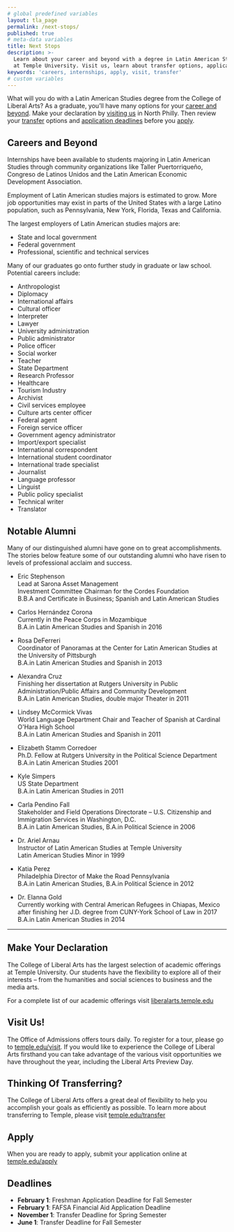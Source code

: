 ```yaml
---
# global predefined variables
layout: tla_page
permalink: /next-stops/
published: true
# meta-data variables
title: Next Stops
description: >-
  Learn about your career and beyond with a degree in Latin American Studies from the College of Liberal Arts
  at Temple University. Visit us, learn about transfer options, application deadlines, and how to apply!
keywords: 'careers, internships, apply, visit, transfer'
# custom variables
---
```

What will you do with a Latin American Studies degree from the College of Liberal Arts? As a graduate, you’ll have many options for your [career and beyond](#careers-and-beyond). Make your declaration by [visiting us](#visit) in North Philly. Then review your [transfer](#thinking-of-transferring) options and [application deadlines](#deadlines) before you [apply](#apply).

## Careers and Beyond
Internships have been available to students majoring in Latin American Studies through community organizations like Taller Puertorriqueño, Congreso de Latinos Unidos and the Latin American Economic Development Association.

Employment of Latin American studies majors is estimated to grow. More job opportunities may exist in parts of the United States with a large Latino population, such as Pennsylvania, New York, Florida, Texas and California.

The largest employers of Latin American studies majors are:
- State and local government
- Federal government
- Professional, scientific and technical services

Many of our graduates go onto further study in graduate or law school. Potential careers include:
- Anthropologist
- Diplomacy
- International affairs
- Cultural officer
- Interpreter
- Lawyer
- University administration
- Public administrator
- Police officer
- Social worker
- Teacher
- State Department
- Research Professor
- Healthcare
- Tourism Industry
- Archivist
- Civil services employee
- Culture arts center officer
- Federal agent
- Foreign service officer
- Government agency administrator
- Import/export specialist
- International correspondent
- International student coordinator
- International trade specialist
- Journalist
- Language professor
- Linguist
- Public policy specialist
- Technical writer
- Translator

## Notable Alumni
Many of our distinguished alumni have gone on to great accomplishments. The stories below feature some of our outstanding alumni who have risen to levels of professional acclaim and success.

- Eric Stephenson<br/>
  Lead at Sarona Asset Management<br/>
  Investment Committee Chairman for the Cordes Foundation<br/>
  B.B.A and Certificate in Business; Spanish and Latin American Studies<br/>

- Carlos Hernández Corona<br/>
  Currently in the Peace Corps in Mozambique<br/>
  B.A.in Latin American Studies and Spanish in 2016<br/>

- Rosa DeFerreri<br>
  Coordinator of Panoramas at the Center for Latin American Studies at the University of Pittsburgh<br>
  B.A.in Latin American Studies and Spanish in 2013<br>

- Alexandra Cruz<br>
  Finishing her dissertation at Rutgers University in Public Administration/Public Affairs and Community Development<br>
  B.A.in Latin American Studies, double major Theater in 2011<br>

- Lindsey McCormick Vivas<br>
  World Language Department Chair and Teacher of Spanish at Cardinal O'Hara High School<br>
  B.A.in Latin American Studies and Spanish in 2011<br>
  
- Elizabeth Stamm Corredoer <br>
  Ph.D. Fellow at Rutgers University in the Political Science Department<br>
  B.A.in Latin American Studies 2001<br>

- Kyle Simpers<br>
  US State Department<br>
  B.A.in Latin American Studies in 2011<br>

- Carla Pendino Fall<br>
  Stakeholder and Field Operations Directorate – U.S. Citizenship and Immigration Services in Washington, D.C.<br/>
  B.A.in Latin American Studies, B.A.in Political Science in 2006<br>

- Dr. Ariel Arnau<br>
  Instructor of Latin American Studies at Temple University<br>
  Latin American Studies Minor in 1999<br>
  
- Katia Perez<br/>
  Philadelphia Director of Make the Road Pennsylvania<br>
  B.A.in Latin American Studies, B.A.in Political Science in 2012<br>
  
- Dr. Elanna Gold<br/>
  Currently working with Central American Refugees in Chiapas, Mexico after finishing her J.D. degree from CUNY-York School of Law in 2017<br>
  B.A.in Latin American Studies in 2014<br>

___  

## Make Your Declaration
The College of Liberal Arts has the largest selection of academic offerings at Temple University. Our students have the flexibility to explore all of their interests – from the humanities and social sciences to business and the media arts.

For a complete list of our academic offerings visit [liberalarts.temple.edu](http://liberalarts.temple.edu)

## Visit Us!
The Office of Admissions offers tours daily. To register for a tour, please go to [temple.edu/visit](http://admissions.temple.edu/visit). If you would like to experience the College of Liberal Arts firsthand you can take advantage of the various visit opportunities we have throughout the year, including the Liberal Arts Preview Day.

## Thinking Of Transferring?
The College of Liberal Arts offers a great deal of flexibility to help you accomplish your goals as efficiently as possible. To learn more about transferring to Temple, please visit [temple.edu/transfer](http://admissions.temple.edu/transfer)

## Apply
When you are ready to apply, submit your application online at [temple.edu/apply](http://admissions.temple.edu/apply)

## Deadlines
- **February 1**: Freshman Application Deadline for Fall Semester
- **February 1**: FAFSA Financial Aid Application Deadline
- **November 1**: Transfer Deadline for Spring Semester
- **June 1**: Transfer Deadline for Fall Semester
